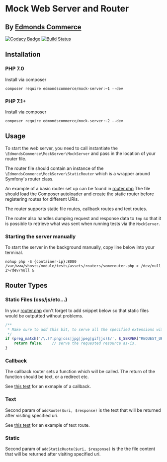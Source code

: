 # Mock Web Server and Router 
## By [Edmonds Commerce](https://www.edmondscommerce.co.uk)

[![Codacy Badge](https://api.codacy.com/project/badge/Grade/a791bb0914a243749b3c9918c70af2da)](https://www.codacy.com/app/edmondscommerce/mock-server?utm_source=github.com&amp;utm_medium=referral&amp;utm_content=edmondscommerce/mock-server&amp;utm_campaign=Badge_Grade) [![Build Status](https://travis-ci.org/edmondscommerce/mock-server.svg?branch=master)](https://travis-ci.org/edmondscommerce/mock-server)

## Installation

### PHP 7.0

Install via composer

`composer require edmondscommerce/mock-server:~1 --dev`

### PHP 7.1+

Install via composer

`composer require edmondscommerce/mock-server:~2 --dev`


## Usage
To start the web server, you need to call instantiate the `\EdmondsCommerce\MockServer\MockServer` and pass in 
the location of your router file.

The router file should contain an instance of the `\EdmondsCommerce\MockServer\StaticRouter` which is a wrapper around
Symfony's router class.

An example of a basic router set up can be found in [router.php](tests/assets/MockServerTest/router.php)
The file should load the Composer autoloader and create the static router before registering routes for different URIs.

The router supports static file routes, callback routes and text routes.

The router also handles dumping request and response data to `tmp` so that it is possible to retrieve what was sent
when running tests via the `MockServer`. 

### Starting the server manually

To start the server in the background manually, copy line below into your terminal.

```
nohup php -S {container-ip}:8080 /var/www/vhosts/module/tests/assets/routers/somerouter.php > /dev/null 2>/dev/null &
```

## Router Types

### Static Files (css/js/etc...)

In your [router.php](tests/assets/MockServerTest/router.php) don't forget to add snippet below so that static files
would be outputted without problems.

```php
/**
 * Make sure to add this bit, to serve all the specified extensions without creating a route for them
 */
if (preg_match('/\.(?:png|css|jpg|jpeg|gif|js)$/', $_SERVER["REQUEST_URI"])) {
    return false;    // serve the requested resource as-is.
}
```

### Callback

The callback router sets a function which will be called. The return of the function should be text, or a redirect etc.

See [this test](./tests/StaticRouterTest.php#L72) for an exmaple of a callback.

### Text

Second param of `addRuote($uri, $response)` is the text that will be returned after visiting specified uri.

See [this test](./tests/StaticRouterTest.php#L40) for an example of text route.

### Static 

Second param of `addStaticRuote($uri, $response)` is the the file content that will be returned after visiting specified uri.




